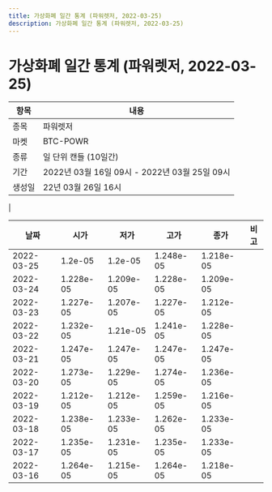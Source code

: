 ```yaml
---
title: 가상화폐 일간 통계 (파워렛저, 2022-03-25)
description: 가상화폐 일간 통계 (파워렛저, 2022-03-25)
---
```


가상화폐 일간 통계 (파워렛저, 2022-03-25)
===

|항목|내용|
|--|--|
|종목|파워렛저|
|마켓|BTC-POWR|
|종류|일 단위 캔들 (10일간)|
|기간|2022년 03월 16일 09시 - 2022년 03월 25일 09시|
|생성일|22년 03월 26일 16시|
|

|날짜|시가|저가|고가|종가|비고|
|--|--|--|--|--|--|
|2022-03-25|1.2e-05|1.2e-05|1.248e-05|1.218e-05|    |
|2022-03-24|1.228e-05|1.209e-05|1.228e-05|1.209e-05|    |
|2022-03-23|1.227e-05|1.207e-05|1.227e-05|1.212e-05|    |
|2022-03-22|1.232e-05|1.21e-05|1.241e-05|1.228e-05|    |
|2022-03-21|1.247e-05|1.247e-05|1.247e-05|1.247e-05|    |
|2022-03-20|1.273e-05|1.229e-05|1.274e-05|1.236e-05|    |
|2022-03-19|1.212e-05|1.212e-05|1.259e-05|1.216e-05|    |
|2022-03-18|1.238e-05|1.233e-05|1.262e-05|1.233e-05|    |
|2022-03-17|1.235e-05|1.231e-05|1.235e-05|1.233e-05|    |
|2022-03-16|1.264e-05|1.215e-05|1.264e-05|1.218e-05|    |
